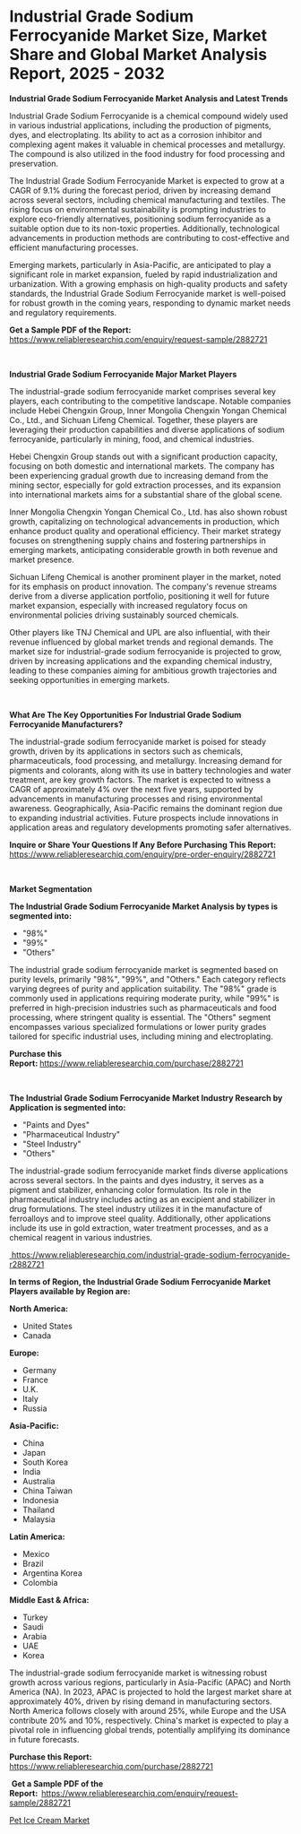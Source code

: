 <p><h1>Industrial Grade Sodium Ferrocyanide Market Size, Market Share and Global Market Analysis Report, 2025 - 2032</h1></p><p><strong>Industrial Grade Sodium Ferrocyanide Market Analysis and Latest Trends</strong></p>
<p><p>Industrial Grade Sodium Ferrocyanide is a chemical compound widely used in various industrial applications, including the production of pigments, dyes, and electroplating. Its ability to act as a corrosion inhibitor and complexing agent makes it valuable in chemical processes and metallurgy. The compound is also utilized in the food industry for food processing and preservation.</p><p>The Industrial Grade Sodium Ferrocyanide Market is expected to grow at a CAGR of 9.1% during the forecast period, driven by increasing demand across several sectors, including chemical manufacturing and textiles. The rising focus on environmental sustainability is prompting industries to explore eco-friendly alternatives, positioning sodium ferrocyanide as a suitable option due to its non-toxic properties. Additionally, technological advancements in production methods are contributing to cost-effective and efficient manufacturing processes.</p><p>Emerging markets, particularly in Asia-Pacific, are anticipated to play a significant role in market expansion, fueled by rapid industrialization and urbanization. With a growing emphasis on high-quality products and safety standards, the Industrial Grade Sodium Ferrocyanide market is well-poised for robust growth in the coming years, responding to dynamic market needs and regulatory requirements.</p></p>
<p><strong>Get a Sample PDF of the Report:&nbsp;</strong> <a href="https://www.reliableresearchiq.com/enquiry/request-sample/2882721?utm_campaign=3361&utm_medium=2&utm_source=Github&utm_content=ia&utm_term=13032025&utm_id=industrial-grade-sodium-ferrocyanide">https://www.reliableresearchiq.com/enquiry/request-sample/2882721</a></p>
<p>&nbsp;</p>
<p><strong>Industrial Grade Sodium Ferrocyanide Major Market Players</strong></p>
<p><p>The industrial-grade sodium ferrocyanide market comprises several key players, each contributing to the competitive landscape. Notable companies include Hebei Chengxin Group, Inner Mongolia Chengxin Yongan Chemical Co., Ltd., and Sichuan Lifeng Chemical. Together, these players are leveraging their production capabilities and diverse applications of sodium ferrocyanide, particularly in mining, food, and chemical industries.</p><p>Hebei Chengxin Group stands out with a significant production capacity, focusing on both domestic and international markets. The company has been experiencing gradual growth due to increasing demand from the mining sector, especially for gold extraction processes, and its expansion into international markets aims for a substantial share of the global scene.</p><p>Inner Mongolia Chengxin Yongan Chemical Co., Ltd. has also shown robust growth, capitalizing on technological advancements in production, which enhance product quality and operational efficiency. Their market strategy focuses on strengthening supply chains and fostering partnerships in emerging markets, anticipating considerable growth in both revenue and market presence.</p><p>Sichuan Lifeng Chemical is another prominent player in the market, noted for its emphasis on product innovation. The company's revenue streams derive from a diverse application portfolio, positioning it well for future market expansion, especially with increased regulatory focus on environmental policies driving sustainably sourced chemicals.</p><p>Other players like TNJ Chemical and UPL are also influential, with their revenue influenced by global market trends and regional demands. The market size for industrial-grade sodium ferrocyanide is projected to grow, driven by increasing applications and the expanding chemical industry, leading to these companies aiming for ambitious growth trajectories and seeking opportunities in emerging markets.</p></p>
<p>&nbsp;</p>
<p><strong>What Are The Key Opportunities For Industrial Grade Sodium Ferrocyanide Manufacturers?</strong></p>
<p><p>The industrial-grade sodium ferrocyanide market is poised for steady growth, driven by its applications in sectors such as chemicals, pharmaceuticals, food processing, and metallurgy. Increasing demand for pigments and colorants, along with its use in battery technologies and water treatment, are key growth factors. The market is expected to witness a CAGR of approximately 4% over the next five years, supported by advancements in manufacturing processes and rising environmental awareness. Geographically, Asia-Pacific remains the dominant region due to expanding industrial activities. Future prospects include innovations in application areas and regulatory developments promoting safer alternatives.</p></p>
<p><strong>Inquire or Share Your Questions If Any Before Purchasing This Report:</strong> <a href="https://www.reliableresearchiq.com/enquiry/pre-order-enquiry/2882721?utm_campaign=3361&utm_medium=2&utm_source=Github&utm_content=ia&utm_term=13032025&utm_id=industrial-grade-sodium-ferrocyanide">https://www.reliableresearchiq.com/enquiry/pre-order-enquiry/2882721</a></p>
<p>&nbsp;</p>
<p><strong>Market Segmentation</strong></p>
<p><strong>The Industrial Grade Sodium Ferrocyanide Market Analysis by types is segmented into:</strong></p>
<p><ul><li>"98%"</li><li>"99%"</li><li>"Others"</li></ul></p>
<p><p>The industrial grade sodium ferrocyanide market is segmented based on purity levels, primarily "98%", "99%", and "Others." Each category reflects varying degrees of purity and application suitability. The "98%" grade is commonly used in applications requiring moderate purity, while "99%" is preferred in high-precision industries such as pharmaceuticals and food processing, where stringent quality is essential. The "Others" segment encompasses various specialized formulations or lower purity grades tailored for specific industrial uses, including mining and electroplating.</p></p>
<p><strong>Purchase this Report:&nbsp;</strong><a href="https://www.reliableresearchiq.com/purchase/2882721?utm_campaign=3361&utm_medium=2&utm_source=Github&utm_content=ia&utm_term=13032025&utm_id=industrial-grade-sodium-ferrocyanide">https://www.reliableresearchiq.com/purchase/2882721</a></p>
<p>&nbsp;</p>
<p><strong>The Industrial Grade Sodium Ferrocyanide Market Industry Research by Application is segmented into:</strong></p>
<p><ul><li>"Paints and Dyes"</li><li>"Pharmaceutical Industry"</li><li>"Steel Industry"</li><li>"Others"</li></ul></p>
<p><p>The industrial-grade sodium ferrocyanide market finds diverse applications across several sectors. In the paints and dyes industry, it serves as a pigment and stabilizer, enhancing color formulation. Its role in the pharmaceutical industry includes acting as an excipient and stabilizer in drug formulations. The steel industry utilizes it in the manufacture of ferroalloys and to improve steel quality. Additionally, other applications include its use in gold extraction, water treatment processes, and as a chemical reagent in various industries.</p></p>
<p><a href="https://www.reliableresearchiq.com/industrial-grade-sodium-ferrocyanide-r2882721?utm_campaign=3361&utm_medium=2&utm_source=Github&utm_content=ia&utm_term=13032025&utm_id=industrial-grade-sodium-ferrocyanide">&nbsp;https://www.reliableresearchiq.com/industrial-grade-sodium-ferrocyanide-r2882721</a></p>
<p><strong>In terms of Region, the Industrial Grade Sodium Ferrocyanide Market Players available by Region are:</strong></p>
<p>
    <p> <strong> North America: </strong>
        <ul>
            <li>United States</li>
            <li>Canada</li>
        </ul>
        </p> 
    <p> <strong> Europe: </strong>
        <ul>
            <li>Germany</li>
            <li>France</li>
            <li>U.K.</li>
            <li>Italy</li>
            <li>Russia</li>
        </ul>
        </p> 
    <p> <strong> Asia-Pacific: </strong>
        <ul>
            <li>China</li>
            <li>Japan</li>
            <li>South Korea</li>
            <li>India</li>
            <li>Australia</li>
            <li>China Taiwan</li>
            <li>Indonesia</li>
            <li>Thailand</li>
            <li>Malaysia</li>
        </ul>
        </p> 
    <p> <strong> Latin America: </strong>
        <ul>
            <li>Mexico</li>
            <li>Brazil</li>
            <li>Argentina Korea</li>
            <li>Colombia</li>
        </ul>
        </p> 
    <p> <strong> Middle East & Africa: </strong>
        <ul>
            <li>Turkey</li>
            <li>Saudi</li>
            <li>Arabia</li>
            <li>UAE</li>
            <li>Korea</li>
        </ul>
    </p>
    </p>
<p><p>The industrial-grade sodium ferrocyanide market is witnessing robust growth across various regions, particularly in Asia-Pacific (APAC) and North America (NA). In 2023, APAC is projected to hold the largest market share at approximately 40%, driven by rising demand in manufacturing sectors. North America follows closely with around 25%, while Europe and the USA contribute 20% and 10%, respectively. China's market is expected to play a pivotal role in influencing global trends, potentially amplifying its dominance in future forecasts.</p></p>
<p><strong>Purchase this Report: </strong><a href="https://www.reliableresearchiq.com/purchase/2882721?utm_campaign=3361&utm_medium=2&utm_source=Github&utm_content=ia&utm_term=13032025&utm_id=industrial-grade-sodium-ferrocyanide">https://www.reliableresearchiq.com/purchase/2882721</a></p>
<p>&nbsp;<strong>Get a Sample PDF of the Report:&nbsp;&nbsp;</strong><a href="https://www.reliableresearchiq.com/enquiry/request-sample/2882721?utm_campaign=3361&utm_medium=2&utm_source=Github&utm_content=ia&utm_term=13032025&utm_id=industrial-grade-sodium-ferrocyanide">https://www.reliableresearchiq.com/enquiry/request-sample/2882721</a></p>
<p><strong></strong></p>
<p><p><a href="https://github.com/lefiobakali/Market-Research-Report-List-1/blob/main/pet-ice-cream-market.md?utm_campaign=3361&utm_medium=2&utm_source=Github&utm_content=ia&utm_term=13032025&utm_id=industrial-grade-sodium-ferrocyanide">Pet Ice Cream Market</a></p></p>